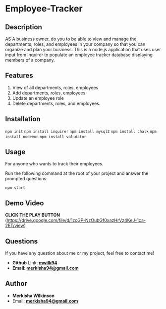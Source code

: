 # Employee-Tracker

## Description

AS A business owner, do you to be able to view and manage the departments, roles, and employees in your company so that you can organize and plan your business. This is a node.js application that uses user input from inquirer to populate an employee tracker database displaying members of a company.


## Features

1. View of all departments, roles, employees
2. Add departments, roles, employees
3. Update an employee role
4. Delete departments, roles, and employees. 


## Installation

`npm init`
`npm install inquirer`
`npm install mysql2`
`npm install chalk`
`npm install nodemon`
`npm install validator`

## Usage

For anyone who wants to track their employees.

Run the following command at the root of your project and answer the prompted questions:
  
`npm start`

## Demo Video
**CLICK THE PLAY BUTTON**  
(https://drive.google.com/file/d/1zcGP-NzOubGf0xazHrVz4KeJ-1ca-2ET/view)

## Questions

 If you have any question about me or my project, feel free to contact me!

- **Github** Link: [**mwilk94**](https://github.com/mwilk94)
- **Email**: **merkisha94@gmail.com**

## Author

- **Merkisha Wilkinson**
- Email: **merkisha94@gmail.com**


